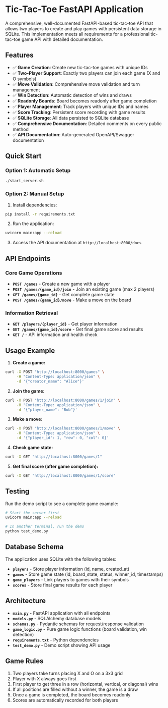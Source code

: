 # Tic-Tac-Toe FastAPI Application

A comprehensive, well-documented FastAPI-based tic-tac-toe API that allows two players to create and play games with persistent data storage in SQLite. This implementation meets all requirements for a professional tic-tac-toe game API with detailed documentation.

## Features

- ✅ **Game Creation**: Create new tic-tac-toe games with unique IDs
- ✅ **Two-Player Support**: Exactly two players can join each game (X and O symbols)
- ✅ **Move Validation**: Comprehensive move validation and turn management
- ✅ **Win Detection**: Automatic detection of wins and draws
- ✅ **Readonly Boards**: Board becomes readonly after game completion
- ✅ **Player Management**: Track players with unique IDs and names
- ✅ **Score Tracking**: Persistent score recording with game results
- ✅ **SQLite Storage**: All data persisted to SQLite database
- ✅ **Comprehensive Documentation**: Detailed comments on every public method
- ✅ **API Documentation**: Auto-generated OpenAPI/Swagger documentation

## Quick Start

### Option 1: Automatic Setup
```bash
./start_server.sh
```

### Option 2: Manual Setup
1. Install dependencies:
```bash
pip install -r requirements.txt
```

2. Run the application:
```bash
uvicorn main:app --reload
```

3. Access the API documentation at `http://localhost:8000/docs`

## API Endpoints

### Core Game Operations
- **`POST /games`** - Create a new game with a player
- **`POST /games/{game_id}/join`** - Join an existing game (max 2 players)
- **`GET /games/{game_id}`** - Get complete game state
- **`POST /games/{game_id}/move`** - Make a move on the board

### Information Retrieval
- **`GET /players/{player_id}`** - Get player information
- **`GET /games/{game_id}/score`** - Get final game score and results
- **`GET /`** - API information and health check

## Usage Example

1. **Create a game:**
```bash
curl -X POST "http://localhost:8000/games" \
     -H "Content-Type: application/json" \
     -d '{"creator_name": "Alice"}'
```

2. **Join the game:**
```bash
curl -X POST "http://localhost:8000/games/1/join" \
     -H "Content-Type: application/json" \
     -d '{"player_name": "Bob"}'
```

3. **Make a move:**
```bash
curl -X POST "http://localhost:8000/games/1/move" \
     -H "Content-Type: application/json" \
     -d '{"player_id": 1, "row": 0, "col": 0}'
```

4. **Check game state:**
```bash
curl -X GET "http://localhost:8000/games/1"
```

5. **Get final score (after game completion):**
```bash
curl -X GET "http://localhost:8000/games/1/score"
```

## Testing

Run the demo script to see a complete game example:
```bash
# Start the server first
uvicorn main:app --reload

# In another terminal, run the demo
python test_demo.py
```

## Database Schema

The application uses SQLite with the following tables:

- **`players`** - Store player information (id, name, created_at)
- **`games`** - Store game state (id, board_state, status, winner_id, timestamps)
- **`game_players`** - Link players to games with their symbols
- **`scores`** - Store final game results for each player

## Architecture

- **`main.py`** - FastAPI application with all endpoints
- **`models.py`** - SQLAlchemy database models
- **`schemas.py`** - Pydantic schemas for request/response validation
- **`game_logic.py`** - Pure game logic functions (board validation, win detection)
- **`requirements.txt`** - Python dependencies
- **`test_demo.py`** - Demo script showing API usage

## Game Rules

1. Two players take turns placing X and O on a 3x3 grid
2. Player with X always goes first
3. First player to get three in a row (horizontal, vertical, or diagonal) wins
4. If all positions are filled without a winner, the game is a draw
5. Once a game is completed, the board becomes readonly
6. Scores are automatically recorded for both players